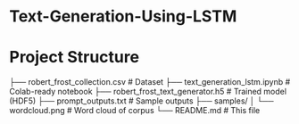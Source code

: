 # Text-Generation-Using-LSTM

# Project Structure
├── robert_frost_collection.csv # Dataset
├── text_generation_lstm.ipynb # Colab-ready notebook
├── robert_frost_text_generator.h5 # Trained model (HDF5)
├── prompt_outputs.txt # Sample outputs
├── samples/
│ └── wordcloud.png # Word cloud of corpus
└── README.md # This file

